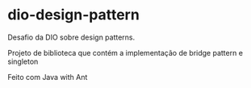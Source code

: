 # dio-design-pattern
Desafio da DIO sobre design patterns.

Projeto de biblioteca que contém a implementação de bridge pattern e singleton

Feito com Java with Ant
